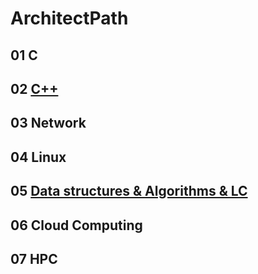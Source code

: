 # ArchitectPath
## 01 C
## 02 [C++](https://github.com/Xbox4KpsX/ArchitectPath/blob/master/02%20C++/README.md)

## 03 Network
## 04 Linux
## 05 [Data structures & Algorithms & LC](https://github.com/Xbox4KpsX/ArchitectPath/tree/master/05%20Data%20structures%20%26%20Algorithms%20%26%20LC)
## 06 Cloud Computing
## 07 HPC
